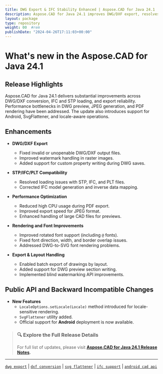 ```yaml
---
title: DWG Export & IFC Stability Enhanced | Aspose.CAD for Java 24.1
description: Aspose.CAD for Java 24.1 improves DWG/DXF export, resolves STP/IFC issues, optimizes JPEG output, adds Android support, and introduces SvgFlattener and locale options.
layout: package
type: repository
weight: 00	#rem
publishDate: "2024-04-26T17:11:03+00:00"
---
```


# What's new in the Aspose.CAD for Java 24.1

## Release Highlights

Aspose.CAD for Java 24.1 delivers substantial improvements across DWG/DXF conversion, IFC and STP loading, and export reliability. Performance bottlenecks in DWG preview, JPEG generation, and PDF rendering have been addressed. The update also introduces support for Android, SvgFlattener, and locale-aware operations.

## Enhancements

- **DWG/DXF Export**
  - Fixed invalid or unopenable DWG/DXF output files.
  - Improved watermark handling in raster images.
  - Added support for custom property writing during DWG saves.

- **STP/IFC/PLT Compatibility**
  - Resolved loading issues with STP, IFC, and PLT files.
  - Corrected IFC model generation and inverse data mapping.

- **Performance Optimization**
  - Reduced high CPU usage during PDF export.
  - Improved export speed for JPEG format.
  - Enhanced handling of large CAD files for previews.

- **Rendering and Font Improvements**
  - Improved rotated font support (including `@` fonts).
  - Fixed font direction, width, and border overlap issues.
  - Addressed DWG-to-SVG font rendering problems.

- **Export & Layout Handling**
  - Enabled batch export of drawings by layout.
  - Added support for DWG preview section writing.
  - Implemented blind watermarking API improvements.

## Public API and Backward Incompatible Changes

- **New Features**
  - `LocaleOptions.setLocale(Locale)` method introduced for locale-sensitive rendering.
  - `SvgFlattener` utility added.
  - Official support for **Android** deployment is now available.

> ### 🔍 Explore the Full Release Details
>
> For full list of updates, please visit **[Aspose.CAD for Java 24.1 Release Notes](https://releases.aspose.com/cad/java/release-notes/2024/aspose-cad-for-java-24-1-release-notes/).**

---

[`dwg export`](https://search.aspose.com/q/dwg-export.html) | [`dxf conversion`](https://search.aspose.com/q/dxf-conversion.html) | [`svg flattener`](https://search.aspose.com/q/svg-flattener.html) | [`ifc support`](https://search.aspose.com/q/ifc-support.html) | [`android cad api`](https://search.aspose.com/q/android-cad-api.html)
